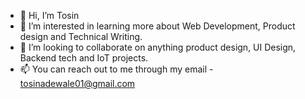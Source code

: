 - 👋 Hi, I’m Tosin
- 👀 I’m interested in learning more about Web Development, Product design and Technical Writing. 
- 💞️ I’m looking to collaborate on anything product design, UI Design, Backend tech and IoT projects. 
- 📫 You can reach out to me through my email - tosinadewale01@gmail.com 

<!---
Tosynn/Tosynn is a ✨ special ✨ repository because its `README.md` (this file) appears on your GitHub profile.
You can click the Preview link to take a look at your changes.
--->
